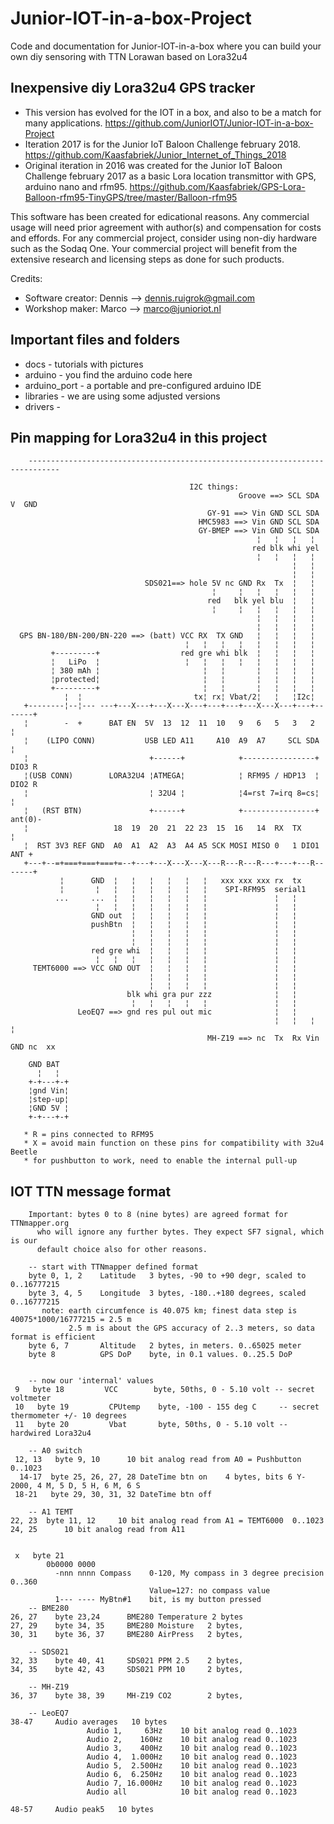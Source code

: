 # Junior-IOT-in-a-box-Project
Code and documentation for Junior-IOT-in-a-box where you can build your own diy sensoring with TTN Lorawan based on Lora32u4

## Inexpensive diy Lora32u4 GPS tracker
- This version has evolved for the IOT in a box, and also to be a match for many applications. https://github.com/JuniorIOT/Junior-IOT-in-a-box-Project
- Iteration 2017 is for the Junior IoT Baloon Challenge february 2018. https://github.com/Kaasfabriek/Junior_Internet_of_Things_2018
- Original iteration in 2016 was created for the Junior IoT Baloon Challenge february 2017 as a basic Lora location transmittor with GPS, arduino nano and rfm95. https://github.com/Kaasfabriek/GPS-Lora-Balloon-rfm95-TinyGPS/tree/master/Balloon-rfm95

This software has been created for edicational reasons. Any commercial usage will need prior agreement with author(s) and compensation for costs and effords.
For any commercial project, consider using non-diy hardware such as the Sodaq One. Your commercial project will benefit from the extensive research and licensing steps as done for such products.

Credits:
- Software creator: Dennis --> dennis.ruigrok@gmail.com
- Workshop maker: Marco --> marco@junioriot.nl

## Important files and folders
- docs - tutorials with pictures
- arduino - you find the arduino code here
- arduino_port - a portable and pre-configured arduino IDE
- libraries - we are using some adjusted versions
- drivers -


## Pin mapping for Lora32u4 in this project
```
    -----------------------------------------------------------------------------

                                        I2C things:
                                                   Groove ==> SCL SDA  V  GND
                                            GY-91 ==> Vin GND SCL SDA
                                          HMC5983 ==> Vin GND SCL SDA
                                          GY-BMEP ==> Vin GND SCL SDA
                                                       ¦   ¦   ¦   ¦
                                                      red blk whi yel
                                                       ¦   ¦   ¦   ¦
                                                               ¦   ¦
                                                               ¦   ¦
                              SDS021==> hole 5V nc GND Rx  Tx  ¦   ¦
                                             ¦     ¦   ¦   ¦   ¦   ¦
                                            red   blk yel blu  ¦   ¦
                                             ¦     ¦   ¦   ¦   ¦   ¦
                                                       ¦   ¦   ¦   ¦
                                                       ¦   ¦   ¦   ¦
  GPS BN-180/BN-200/BN-220 ==> (batt) VCC RX  TX GND   ¦   ¦   ¦   ¦
                                       ¦   ¦   ¦   ¦   ¦   ¦   ¦   ¦
         +---------+                  red gre whi blk  ¦   ¦   ¦   ¦
         ¦   LiPo  ¦                   ¦   ¦   ¦   ¦   ¦   ¦   ¦   ¦
         ¦ 380 mAh ¦                       ¦   ¦       ¦   ¦   ¦   ¦
         ¦protected¦                       ¦   ¦       ¦   ¦   ¦   ¦
         +---------+                       ¦   ¦       ¦   ¦   ¦   ¦
            ¦  ¦                         tx¦ rx¦ Vbat/2¦   ¦   ¦I2c¦        
   +--------¦--¦--- ---+---X---+---X---X---+---+---+---X---X---+---+-------+
   ¦        -  +      BAT EN  5V  13  12  11  10   9   6   5   3   2       ¦
   ¦    (LIPO CONN)           USB LED A11     A10  A9  A7     SCL SDA      ¦
   ¦                           +------+            +----------------+ DIO3 R
   ¦(USB CONN)        LORA32U4 ¦ATMEGA¦            ¦ RFM95 / HDP13  ¦ DIO2 R
   ¦                           ¦ 32U4 ¦            ¦4=rst 7=irq 8=cs¦      ¦
   ¦   (RST BTN)               +------+            +----------------+ ant(0)-
   ¦                   18  19  20  21  22 23  15  16   14  RX  TX          ¦
   ¦  RST 3V3 REF GND  A0  A1  A2  A3  A4 A5 SCK MOSI MISO 0   1 DIO1  ANT +
   +---+--=+===+===+===+=--+---+---X---X---X---R---R---R---+---+---R-------+
           ¦      GND  ¦   ¦   ¦   ¦   ¦   ¦   xxx xxx xxx rx  tx       
           ¦       ¦   ¦   ¦   ¦   ¦   ¦   ¦    SPI-RFM95  serial1      
          ...     ...  ¦   ¦   ¦   ¦   ¦   ¦               ¦   ¦
                   ¦   ¦   ¦   ¦   ¦   ¦   ¦               ¦   ¦
                  GND out  ¦   ¦   ¦   ¦   ¦               ¦   ¦
                  pushBtn  ¦   ¦   ¦   ¦   ¦               ¦   ¦
                           ¦   ¦   ¦   ¦   ¦               ¦   ¦
                           ¦   ¦   ¦   ¦   ¦               ¦   ¦
                  red gre whi  ¦   ¦   ¦   ¦               ¦   ¦
                   ¦   ¦   ¦   ¦   ¦   ¦   ¦               ¦   ¦
     TEMT6000 ==> VCC GND OUT  ¦   ¦   ¦   ¦               ¦   ¦
                               ¦   ¦   ¦   ¦               ¦   ¦
                               ¦   ¦   ¦   ¦               ¦   ¦
                          blk whi gra pur zzz              ¦   ¦
                           ¦   ¦   ¦   ¦   ¦               ¦   ¦
               LeoEQ7 ==> gnd res pul out mic              ¦   ¦      
                                                           ¦   ¦   ¦   ¦
                                            MH-Z19 ==> nc  Tx  Rx Vin GND nc  xx
			 
    GND BAT  
      ¦   ¦
    +-+---+-+
    ¦gnd Vin¦
    ¦step-up¦
    ¦GND 5V ¦
    +-+---+-+

   * R = pins connected to RFM95
   * X = avoid main function on these pins for compatibility with 32u4 Beetle
   * for pushbutton to work, need to enable the internal pull-up
```
## IOT TTN message format
```
    Important: bytes 0 to 8 (nine bytes) are agreed format for TTNmapper.org
      who will ignore any further bytes. They expect SF7 signal, which is our
      default choice also for other reasons.

    -- start with TTNmapper defined format
    byte 0, 1, 2    Latitude   3 bytes, -90 to +90 degr, scaled to 0..16777215
    byte 3, 4, 5    Longitude  3 bytes, -180..+180 degrees, scaled 0..16777215
       note: earth circumfence is 40.075 km; finest data step is 40075*1000/16777215 = 2.5 m
             2.5 m is about the GPS accuracy of 2..3 meters, so data format is efficient
    byte 6, 7       Altitude   2 bytes, in meters. 0..65025 meter
    byte 8          GPS DoP    byte, in 0.1 values. 0..25.5 DoP
       

    -- now our 'internal' values
 9   byte 18         VCC        byte, 50ths, 0 - 5.10 volt -- secret voltmeter
 10   byte 19         CPUtemp    byte, -100 - 155 deg C     -- secret thermometer +/- 10 degrees
 11   byte 20         Vbat       byte, 50ths, 0 - 5.10 volt -- hardwired Lora32u4

    -- A0 switch
 12, 13   byte 9, 10      10 bit analog read from A0 = Pushbutton  0..1023
  14-17  byte 25, 26, 27, 28 DateTime btn on    4 bytes, bits 6 Y-2000, 4 M, 5 D, 5 H, 6 M, 6 S
 18-21   byte 29, 30, 31, 32 DateTime btn off
	
	-- A1 TEMT
22, 23	byte 11, 12     10 bit analog read from A1 = TEMT6000  0..1023
24, 25	    10 bit analog read from A11 
    
	
 x   byte 21         
        0b0000 0000            
          -nnn nnnn Compass    0-120, My compass in 3 degree precision 0..360
                               Value=127: no compass value
          1--- ---- MyBtn#1    bit, is my button pressed
    -- BME280
26, 27    byte 23,24      BME280 Temperature 2 bytes  
27, 29    byte 34, 35     BME280 Moisture   2 bytes, 
30, 31    byte 36, 37     BME280 AirPress   2 bytes,

    -- SDS021	
32, 33    byte 40, 41     SDS021 PPM 2.5    2 bytes, 
34, 35    byte 42, 43     SDS021 PPM 10     2 bytes, 

    -- MH-Z19 
36, 37    byte 38, 39     MH-Z19 CO2        2 bytes, 

    -- LeoEQ7
38-47     Audio averages   10 bytes	
	             Audio 1,     63Hz    10 bit analog read 0..1023
                 Audio 2,    160Hz    10 bit analog read 0..1023
	             Audio 3,    400Hz    10 bit analog read 0..1023
	             Audio 4,  1.000Hz    10 bit analog read 0..1023
	             Audio 5,  2.500Hz    10 bit analog read 0..1023
	             Audio 6,  6.250Hz    10 bit analog read 0..1023
                 Audio 7, 16.000Hz    10 bit analog read 0..1023
                 Audio all            10 bit analog read 0..1023
				
48-57     Audio peak5   10 bytes	
```
